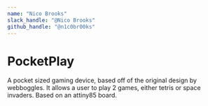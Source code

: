 ```yaml
---
name: "Nico Brooks"
slack_handle: "@Nico Brooks"
github_handle: "@n1c0br00ks"
---
```


# PocketPlay

A pocket sized gaming device, based off of the original design by webboggles. It allows a user to play 2 games, either tetris or space invaders. Based on an attiny85 board.
